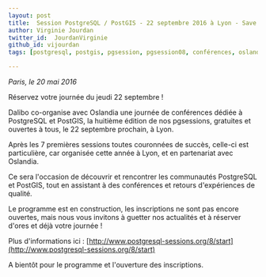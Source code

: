 ```yaml
---
layout: post
title:  Session PostgreSQL / PostGIS - 22 septembre 2016 à Lyon - Save the date !
author: Virginie Jourdan
twitter_id:  JourdanVirginie   
github_id: vijourdan
tags: [postgresql, postgis, pgsession, pgsession08, conférences, oslandia, dalibo, lyon]

---
```

*Paris, le 20 mai 2016*

Réservez votre journée du jeudi 22 septembre !

Dalibo co-organise avec Oslandia une journée de conférences dédiée à PostgreSQL et PostGIS, la huitième édition de nos pgsessions, gratuites et ouvertes à tous, le 22 septembre prochain, à Lyon.


<!--MORE-->


Après les 7 premières sessions toutes couronnées de succès, celle-ci est particulière, car organisée cette année à Lyon, et en partenariat avec Oslandia.

Ce sera l'occasion de découvrir et rencontrer les communautés PostgreSQL et PostGIS, tout en assistant à des conférences et retours d'expériences de qualité.

Le programme est en construction, les inscriptions ne sont pas encore ouvertes, mais nous vous invitons à guetter nos actualités et à réserver d'ores et déjà votre journée !

Plus d'informations ici : [http://www.postgresql-sessions.org/8/start](http://www.postgresql-sessions.org/8/start)

A bientôt pour le programme et l'ouverture des inscriptions.
